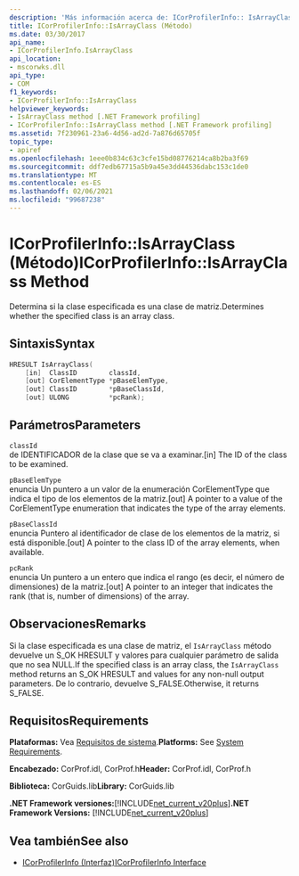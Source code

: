 ```yaml
---
description: 'Más información acerca de: ICorProfilerInfo:: IsArrayClass ((método)'
title: ICorProfilerInfo::IsArrayClass (Método)
ms.date: 03/30/2017
api_name:
- ICorProfilerInfo.IsArrayClass
api_location:
- mscorwks.dll
api_type:
- COM
f1_keywords:
- ICorProfilerInfo::IsArrayClass
helpviewer_keywords:
- IsArrayClass method [.NET Framework profiling]
- ICorProfilerInfo::IsArrayClass method [.NET Framework profiling]
ms.assetid: 7f230961-23a6-4d56-ad2d-7a876d65705f
topic_type:
- apiref
ms.openlocfilehash: 1eee0b834c63c3cfe15bd08776214ca8b2ba3f69
ms.sourcegitcommit: ddf7edb67715a5b9a45e3dd44536dabc153c1de0
ms.translationtype: MT
ms.contentlocale: es-ES
ms.lasthandoff: 02/06/2021
ms.locfileid: "99687238"
---
```

# <a name="icorprofilerinfoisarrayclass-method"></a><span data-ttu-id="5edb0-103">ICorProfilerInfo::IsArrayClass (Método)</span><span class="sxs-lookup"><span data-stu-id="5edb0-103">ICorProfilerInfo::IsArrayClass Method</span></span>

<span data-ttu-id="5edb0-104">Determina si la clase especificada es una clase de matriz.</span><span class="sxs-lookup"><span data-stu-id="5edb0-104">Determines whether the specified class is an array class.</span></span>  
  
## <a name="syntax"></a><span data-ttu-id="5edb0-105">Sintaxis</span><span class="sxs-lookup"><span data-stu-id="5edb0-105">Syntax</span></span>  
  
```cpp  
HRESULT IsArrayClass(  
    [in]  ClassID        classId,  
    [out] CorElementType *pBaseElemType,  
    [out] ClassID        *pBaseClassId,  
    [out] ULONG          *pcRank);  
```  
  
## <a name="parameters"></a><span data-ttu-id="5edb0-106">Parámetros</span><span class="sxs-lookup"><span data-stu-id="5edb0-106">Parameters</span></span>  

 `classId`  
 <span data-ttu-id="5edb0-107">de IDENTIFICADOR de la clase que se va a examinar.</span><span class="sxs-lookup"><span data-stu-id="5edb0-107">[in] The ID of the class to be examined.</span></span>  
  
 `pBaseElemType`  
 <span data-ttu-id="5edb0-108">enuncia Un puntero a un valor de la enumeración CorElementType que indica el tipo de los elementos de la matriz.</span><span class="sxs-lookup"><span data-stu-id="5edb0-108">[out] A pointer to a value of the CorElementType enumeration that indicates the type of the array elements.</span></span>  
  
 `pBaseClassId`  
 <span data-ttu-id="5edb0-109">enuncia Puntero al identificador de clase de los elementos de la matriz, si está disponible.</span><span class="sxs-lookup"><span data-stu-id="5edb0-109">[out] A pointer to the class ID of the array elements, when available.</span></span>  
  
 `pcRank`  
 <span data-ttu-id="5edb0-110">enuncia Un puntero a un entero que indica el rango (es decir, el número de dimensiones) de la matriz.</span><span class="sxs-lookup"><span data-stu-id="5edb0-110">[out] A pointer to an integer that indicates the rank (that is, number of dimensions) of the array.</span></span>  
  
## <a name="remarks"></a><span data-ttu-id="5edb0-111">Observaciones</span><span class="sxs-lookup"><span data-stu-id="5edb0-111">Remarks</span></span>  

 <span data-ttu-id="5edb0-112">Si la clase especificada es una clase de matriz, el `IsArrayClass` método devuelve un S_OK HRESULT y valores para cualquier parámetro de salida que no sea NULL.</span><span class="sxs-lookup"><span data-stu-id="5edb0-112">If the specified class is an array class, the `IsArrayClass` method returns an S_OK HRESULT and values for any non-null output parameters.</span></span> <span data-ttu-id="5edb0-113">De lo contrario, devuelve S_FALSE.</span><span class="sxs-lookup"><span data-stu-id="5edb0-113">Otherwise, it returns S_FALSE.</span></span>  
  
## <a name="requirements"></a><span data-ttu-id="5edb0-114">Requisitos</span><span class="sxs-lookup"><span data-stu-id="5edb0-114">Requirements</span></span>  

 <span data-ttu-id="5edb0-115">**Plataformas:** Vea [Requisitos de sistema](../../get-started/system-requirements.md).</span><span class="sxs-lookup"><span data-stu-id="5edb0-115">**Platforms:** See [System Requirements](../../get-started/system-requirements.md).</span></span>  
  
 <span data-ttu-id="5edb0-116">**Encabezado:** CorProf.idl, CorProf.h</span><span class="sxs-lookup"><span data-stu-id="5edb0-116">**Header:** CorProf.idl, CorProf.h</span></span>  
  
 <span data-ttu-id="5edb0-117">**Biblioteca:** CorGuids.lib</span><span class="sxs-lookup"><span data-stu-id="5edb0-117">**Library:** CorGuids.lib</span></span>  
  
 <span data-ttu-id="5edb0-118">**.NET Framework versiones:**[!INCLUDE[net_current_v20plus](../../../../includes/net-current-v20plus-md.md)]</span><span class="sxs-lookup"><span data-stu-id="5edb0-118">**.NET Framework Versions:** [!INCLUDE[net_current_v20plus](../../../../includes/net-current-v20plus-md.md)]</span></span>  
  
## <a name="see-also"></a><span data-ttu-id="5edb0-119">Vea también</span><span class="sxs-lookup"><span data-stu-id="5edb0-119">See also</span></span>

- [<span data-ttu-id="5edb0-120">ICorProfilerInfo (Interfaz)</span><span class="sxs-lookup"><span data-stu-id="5edb0-120">ICorProfilerInfo Interface</span></span>](icorprofilerinfo-interface.md)
